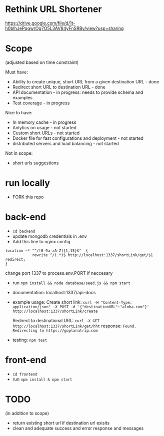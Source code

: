 # Rethink URL Shortener

https://drive.google.com/file/d/1t-h0blhJePqqwrOg7O5L3AV84yFnSRBv/view?usp=sharing

# Scope

(adjusted based on time constraint)

Must have:

- Ability to create unique, short URL from a given destination URL - done
- Redirect short URL to destination URL - done
- API documentation - in progress: needs to provide schema and examples
- Test coverage - in progress

Nice to have:

- In memory cache - in progress
- Anlytics on usage - not started
- Custom short URLs - not started
- Docker file for fast configurations and deployment - not started
- distributed servers and load balancing - not started

Not in scope:

- short urls suggestions

# run locally

- FORK this repo

# back-end

- `cd backend`
- update mongodb credentials in .env
- Add this line to nginx config

```
location ~* "^/[0-9a-zA-Z]{1,15}$"  {
	        rewrite ^/(.*)$ http://localhost:1337/shortLink/get/$1 redirect;
}
```

change port 1337 to process.env.PORT if neccesary

- run `npm install && node database/seed.js && npm start`
- documentation: localhost:1337/api-docs
- example usage:
  Create short link:
  `curl -H "Content-Type: application/json" -X POST -d '{"destinationURL":"aloha.com"}' http://localhost:1337/shortLink/create`

  Redirect to destinational URL:
  `curl -X GET http://localhost:1337/shortLink/get/hht`
  response: `Found. Redirecting to https://goplanatrip.com`

- testing: `npm test`

# front-end

- `cd frontend`
- run `npm install & npm start`

# TODO

(in addition to scope)

- return existing short url if destination url exisits
- clean and adequate success and error response and messages
